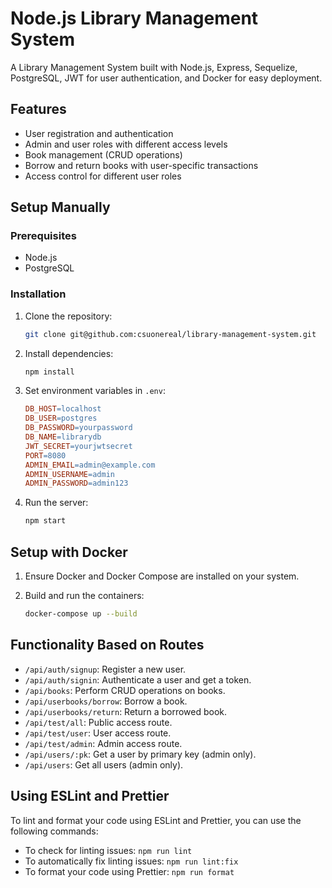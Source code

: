 # Node.js Library Management System

A Library Management System built with Node.js, Express, Sequelize, PostgreSQL, JWT for user authentication, and Docker for easy deployment.

## Features

- User registration and authentication
- Admin and user roles with different access levels
- Book management (CRUD operations)
- Borrow and return books with user-specific transactions
- Access control for different user roles

## Setup Manually

### Prerequisites

- Node.js
- PostgreSQL

### Installation

1. Clone the repository:
   ```bash
   git clone git@github.com:csuonereal/library-management-system.git
   ```
2. Install dependencies:
   ```bash
   npm install
   ```
3. Set environment variables in `.env`:
   ```makefile
   DB_HOST=localhost
   DB_USER=postgres
   DB_PASSWORD=yourpassword
   DB_NAME=librarydb
   JWT_SECRET=yourjwtsecret
   PORT=8080
   ADMIN_EMAIL=admin@example.com
   ADMIN_USERNAME=admin
   ADMIN_PASSWORD=admin123
   ```
4. Run the server:
   ```bash
   npm start
   ```

## Setup with Docker

1. Ensure Docker and Docker Compose are installed on your system.

2. Build and run the containers:
   ```bash
   docker-compose up --build
   ```

## Functionality Based on Routes

- `/api/auth/signup`: Register a new user.
- `/api/auth/signin`: Authenticate a user and get a token.
- `/api/books`: Perform CRUD operations on books.
- `/api/userbooks/borrow`: Borrow a book.
- `/api/userbooks/return`: Return a borrowed book.
- `/api/test/all`: Public access route.
- `/api/test/user`: User access route.
- `/api/test/admin`: Admin access route.
- `/api/users/:pk`: Get a user by primary key (admin only).
- `/api/users`: Get all users (admin only).

## Using ESLint and Prettier

To lint and format your code using ESLint and Prettier, you can use the following commands:

- To check for linting issues: `npm run lint`
- To automatically fix linting issues: `npm run lint:fix`
- To format your code using Prettier: `npm run format`